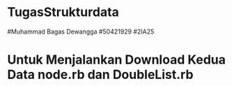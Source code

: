 # TugasStrukturdata
#Muhammad Bagas Dewangga
#50421929
#2IA25
# Untuk Menjalankan Download Kedua Data node.rb dan DoubleList.rb
